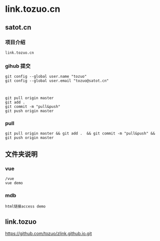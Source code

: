 # link.tozuo.cn
## satot.cn

### 项目介绍
	link.tozuo.cn

### gihub 提交

    git config --global user.name "tozuo"
    git config --global user.email "tozuo@satot.cn"



    git pull origin master
    git add .
    git commit -m "pull&push"
    git push origin master



### pull

    git pull origin master && git add .  && git commit -m "pull&push" && git push origin master

## 文件夹说明
### vue
	
	/vue
	vue demo 
### mdb
    html链接access demo

## link.tozuo

https://github.com/tozuo/zlink.github.io.git
